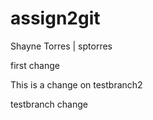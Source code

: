 # assign2git
Shayne Torres | sptorres

first change

This is a change on testbranch2

testbranch change
